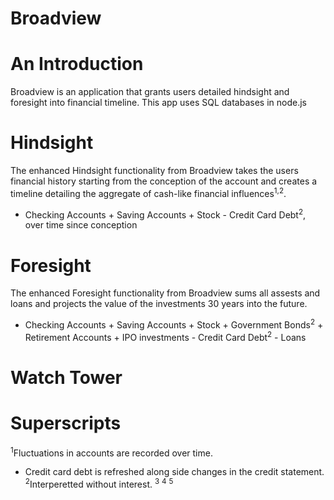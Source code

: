 # Broadview

# An Introduction
Broadview is an application that grants users detailed hindsight and foresight into financial timeline.
This app uses SQL databases in node.js

# Hindsight
The enhanced Hindsight functionality from Broadview takes the users financial history starting from the conception of the account and creates a timeline detailing the aggregate of cash-like financial influences<sup>1,2</sup>.

- Checking Accounts + Saving Accounts + Stock - Credit Card Debt<sup>2</sup>, over time since conception

# Foresight
The enhanced Foresight functionality from Broadview sums all assests and loans and projects the value of the investments 30 years into the future. 

- Checking Accounts + Saving Accounts + Stock + Government Bonds<sup>2</sup> + Retirement Accounts + IPO investments - Credit Card Debt<sup>2</sup> - Loans

# Watch Tower


# Superscripts
<sup>1</sup>Fluctuations in accounts are recorded over time.
- Credit card debt is refreshed along side changes in the credit statement.
<sup>2</sup>Interperetted without interest.
<sup>3</sup>
<sup>4</sup>
<sup>5</sup>
